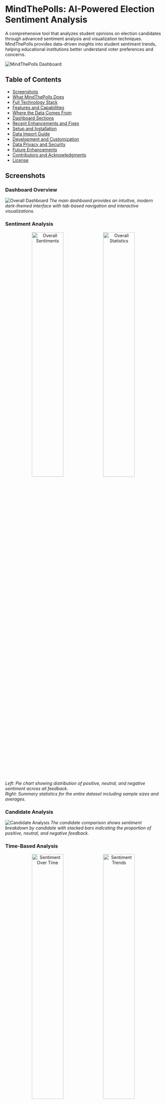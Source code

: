 # MindThePolls: AI-Powered Election Sentiment Analysis

A comprehensive tool that analyzes student opinions on election candidates through advanced sentiment analysis and visualization techniques. MindThePolls provides data-driven insights into student sentiment trends, helping educational institutions better understand voter preferences and concerns.

![MindThePolls Dashboard](./images/dashboard.png)

## Table of Contents
- [Screenshots](#screenshots)
- [What MindThePolls Does](#what-mindthepolls-does)
- [Full Technology Stack](#full-technology-stack)
- [Features and Capabilities](#features-and-capabilities)
- [Where the Data Comes From](#where-the-data-comes-from)
- [Dashboard Sections](#dashboard-sections)
- [Recent Enhancements and Fixes](#recent-enhancements-and-fixes)
- [Setup and Installation](#setup-and-installation)
- [Data Import Guide](#data-import-guide)
- [Development and Customization](#development-and-customization)
- [Data Privacy and Security](#data-privacy-and-security)
- [Future Enhancements](#future-enhancements)
- [Contributors and Acknowledgments](#contributors-and-acknowledgments)
- [License](#license)

## Screenshots

### Dashboard Overview
![Overall Dashboard](./images/dashboard.png)
*The main dashboard provides an intuitive, modern dark-themed interface with tab-based navigation and interactive visualizations.*

### Sentiment Analysis
<div align="center">
  <img src="./images/overall_sentiments.png" alt="Overall Sentiments" width="45%">
  <img src="./images/overall_statistics.png" alt="Overall Statistics" width="45%">
</div>

*Left: Pie chart showing distribution of positive, neutral, and negative sentiment across all feedback.  
Right: Summary statistics for the entire dataset including sample sizes and averages.*

### Candidate Analysis
![Candidate Analysis](./images/candidate_analysis.png)
*The candidate comparison shows sentiment breakdown by candidate with stacked bars indicating the proportion of positive, neutral, and negative feedback.*

### Time-Based Analysis
<div align="center">
  <img src="./images/sentiment_overtime.png" alt="Sentiment Over Time" width="45%">
  <img src="./images/sentiment_overtime.2.png" alt="Sentiment Trends" width="45%">
</div>

*Left: Time series visualization showing how sentiment evolves throughout the election period.  
Right: Candidate-specific sentiment trends allowing for direct comparison of popularity over time.*

### Application Architecture
![Callback Structure](./images/callbacks.png)
*Behind the scenes: The application's reactive callback structure that enables dynamic, responsive visualizations.*

## What MindThePolls Does

MindThePolls transforms raw student feedback into actionable insights through:

- **Automated Sentiment Analysis**: Leverages natural language processing to classify opinions as positive, neutral, or negative
- **Interactive Visualizations**: Provides clear, insightful visualizations that reveal patterns and trends
- **Multi-dimensional Analysis**: Examines sentiment across candidates, time periods, data sources, and key topics
- **AI-Generated Insights**: Delivers contextual explanations of visualization findings
- **Comprehensive Dashboard**: Organizes findings in an intuitive, modern interface

## Full Technology Stack

### Frontend
- **Dash** (v2.9.1): Python framework for building reactive web applications
- **Plotly.js** (v5.14.0): Interactive visualization library
- **HTML/CSS**: Custom styling with responsive design principles
- **Font Awesome**: Icons for enhanced user experience
- **Google Fonts (Inter)**: Typography for readability and aesthetics

### Backend
- **Python** (v3.9+): Core programming language
- **Flask** (v2.0.1): Web server that powers Dash
- **Pandas** (v1.5.0): Data manipulation and analysis
- **NumPy** (v1.23.0): Numerical computations for data processing
- **TextBlob** (v0.17.1): Natural language processing for sentiment analysis
- **NLTK** (v3.8.1): Natural Language Toolkit for text processing
- **scikit-learn** (v1.2.0): Machine learning functionality for advanced analysis

### Data Storage & Processing
- **CSV**: Primary data import/export format
- **Pandas DataFrames**: In-memory data storage and manipulation
- **Global Store Pattern**: Application state management

### Visualization
- **Plotly Express**: High-level interface for data visualization
- **Plotly Graph Objects**: Low-level customization of visualizations
- **Custom Visualization Module**: Reusable chart components with consistent styling

## Features and Capabilities

### Data Analysis
- **Sentiment Classification**: Analyzes text to determine positive, neutral, or negative sentiment
- **Polarity Scoring**: Numerical representation of sentiment (-1 to +1)
- **Subjectivity Analysis**: Measures how subjective or objective each opinion is
- **Keyword Extraction**: Identifies key topics and themes in feedback
- **Time-series Analysis**: Tracks sentiment changes over configurable time periods

### Visualization Components
- **Sentiment Breakdown Charts**: Distribution of sentiment by candidate or source
- **Time Series Visualizations**: Sentiment trends over customizable intervals
- **Polarity Distribution**: Violin plots showing polarity distribution patterns
- **Keyword Charts**: Frequency analysis of important terms
- **Sunburst Charts**: Hierarchical visualization of data relationships
- **Scatter Plots**: Subjectivity vs. polarity analysis

### Interactive UI
- **Responsive Design**: Adapts to different screen sizes
- **Dark Mode**: Reduces eye strain during extended analysis sessions
- **Tab-based Navigation**: Organizes insights by analysis type
- **Dynamic Filtering**: Real-time data filtering based on user selections
- **Interactive Controls**: Dropdowns, checklists, and radio buttons for customization
- **Hover Details**: Rich tooltips providing additional context
- **AI-generated Explanations**: Natural language descriptions of visualization insights

## Where the Data Comes From

MindThePolls can analyze student election sentiment from multiple sources:

### Supported Data Sources
1. **Student Surveys**: Structured feedback collected through institutional surveys
2. **Social Media**: Comments and posts from platforms like Twitter, Facebook, and Instagram
3. **Campus Forums**: Discussions from online student forums and discussion boards
4. **Direct Feedback**: Comments collected through suggestion boxes or email campaigns
5. **Focus Groups**: Transcribed discussions from student focus groups
6. **Campaign Events**: Feedback collected during candidate debates or presentations

### Data Import and Processing
- Users can import data via CSV files containing feedback text, candidate names, dates, and sources
- The application preprocesses text through tokenization, stopword removal, and normalization
- Sentiment analysis is performed using TextBlob's pattern analyzer
- Polarity scores are calculated and categorized as positive (>0.05), neutral (-0.05 to 0.05), or negative (<-0.05)
- Keywords are extracted using frequency analysis and importance scoring

### Sample Data
The repository includes `sample_election_feedback.csv` with synthetic data representing realistic student feedback. This allows users to explore the application's capabilities before importing their own data.

## Dashboard Sections

### Overview Tab
- **Overall Sentiment Distribution**: Pie chart showing positive, neutral, and negative proportions
- **Sentiment Over Time**: Line chart showing sentiment trends across the election period
- **Top Keywords**: Bar chart of most frequently mentioned terms
- **Summary Statistics**: Key metrics including sample size, average sentiment, and most discussed candidates

### Candidates Tab
- **Sentiment by Candidate**: Stacked bar chart comparing sentiment across candidates
- **Polarity Distribution**: Violin plots showing sentiment distribution patterns
- **Candidate Keywords**: Bar charts showing key terms associated with each candidate

### Time Analysis Tab
- **Sentiment Trends**: Interactive line charts showing sentiment evolution
- **Candidate Sentiment Over Time**: Comparative time series across candidates
- **Time Interval Selection**: Options for daily, weekly, or monthly aggregation

### Source Analysis Tab
- **Source Comparison Overview**: Sunburst chart showing sentiment distribution across sources
- **Source Breakdown by Candidate**: Stacked bar charts filtered by candidate
- **Source Analysis Insights**: Statistical breakdown of source distribution and sentiment metrics

### Advanced Analysis Tab
- **Subjectivity vs. Polarity**: Scatter plot showing relationship between these dimensions
- **Sentiment Statistics**: Detailed metrics including averages, distributions, and engagement
- **Candidate Selection**: Customizable analysis focused on specific candidates

### Data Tab
- **Raw Data Table**: Filterable table of all feedback with sentiment scores
- **Sentiment Filtering**: Options to focus on positive, neutral, or negative feedback
- **Visual Indicators**: Color-coded sentiment categorization

## Recent Enhancements and Fixes

The application has undergone significant improvements including:

1. **UI Enhancements**:
   - Improved typography using Inter font family for better readability
   - Enhanced color scheme with consistent semantic coloring
   - Responsive layouts for different screen sizes
   - Hover effects and animations for better interactivity

2. **Visualization Improvements**:
   - Fixed the sunburst chart in Source Comparison to properly display hierarchical data
   - Enhanced error handling in all visualizations to provide user-friendly feedback
   - Implemented consistent styling across all charts
   - Added AI-generated insights for data interpretation

3. **Error Handling and Stability**:
   - Added comprehensive error handling throughout the application
   - Implemented placeholder components to prevent layout shifts
   - Fixed callback issues in tab content rendering
   - Added graceful fallbacks for missing or invalid data

4. **Data Processing**:
   - Improved CSV import functionality
   - Enhanced keyword extraction logic
   - Optimized sentiment analysis performance
   - Added support for larger datasets

5. **New Features**:
   - Advanced tab with detailed sentiment statistics
   - Source comparison insights with statistical breakdowns
   - Time interval customization options
   - Enhanced filtering capabilities

## Setup and Installation

1. **Clone the repository**:
   ```
   git clone https://github.com/yourusername/mindthepolls.git
   cd mindthepolls
   ```

2. **Create a virtual environment** (recommended):
   ```
   python -m venv venv
   # On Windows:
   venv\Scripts\activate
   # On macOS/Linux:
   source venv/bin/activate
   ```

3. **Install required packages**:
   ```
   pip install -r requirements.txt
   ```

4. **Run the setup script** to download required NLTK data:
   ```
   python setup.py
   ```

5. **Start the application**:
   ```
   python app.py
   ```

6. **Access the dashboard** at http://127.0.0.1:8050/ in your web browser

## Data Import Guide

To analyze your own election feedback data:

1. **Prepare your CSV file** with the following columns:
   - `date`: Date of feedback (YYYY-MM-DD format)
   - `candidate`: Name of the election candidate
   - `feedback`: The actual text feedback or comment
   - `source`: Source of the feedback (e.g., "survey", "twitter", "forum")

2. **Import steps**:
   - Click the "Import Data" button in the application header
   - Use the file selector or drag-and-drop to upload your CSV
   - Confirm column mappings if prompted
   - Click "Process Data" to begin analysis

3. **Validation**:
   - The application will verify your data format
   - Any validation issues will be displayed with suggestions
   - Successfully imported data will immediately refresh the dashboard

## Development and Customization

### Project Structure
- `app.py`: Main application file with Dash layout and callbacks
- `visualization.py`: Module containing visualization functions
- `analysis.py`: Text processing and sentiment analysis functions
- `utils.py`: Utility functions for data handling
- `assets/`: CSS styles, images, and other static assets

### Customization Options
- Edit `app.py` to modify layout and callbacks
- Modify `visualization.py` to create new visualizations
- Adjust sentiment thresholds in `analysis.py`
- Update styles in `assets/styles.css`

## Data Privacy and Security

- MindThePolls runs entirely locally on your machine
- No data is sent to external servers
- All processing occurs within the application
- Imported data remains on your computer
- No user tracking or analytics

## Future Enhancements

Planned improvements include:

- Machine learning models for more accurate sentiment classification
- Emotion detection beyond basic sentiment analysis
- Topic modeling using LDA (Latent Dirichlet Allocation)
- Real-time social media integration
- Export capabilities for reports and presentations
- Comparative analysis across multiple elections

## Contributors and Acknowledgments

This project was developed to provide educational institutions with better insights into student election sentiment. Special thanks to the open-source community and the developers of the libraries that make this project possible.

## License

This project is licensed under the MIT License - see the LICENSE file for details. 
